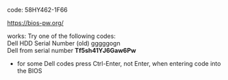 code: 58HY462-1F66

https://bios-pw.org/

works:
Try one of the following codes:  
Dell HDD Serial Number (old)	gggggogn  
Dell from serial number	**Tf5sh41YJ6Gaw6Pw**

* for some Dell codes press Ctrl-Enter, not Enter, when entering code into the BIOS
